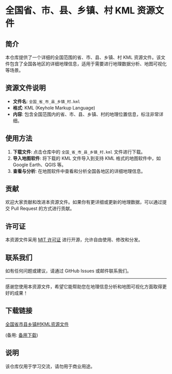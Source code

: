 # 全国省、市、县、乡镇、村 KML 资源文件

## 简介

本仓库提供了一个详细的全国范围的省、市、县、乡镇、村 KML 资源文件。该文件包含了全国各地区的详细地理信息，适用于需要进行地理数据分析、地图可视化等场景。

## 资源文件说明

- **文件名**: `全国_省_市_县_乡镇_村.kml`
- **格式**: KML (Keyhole Markup Language)
- **内容**: 包含全国范围内的省、市、县、乡镇、村的地理位置信息，标注非常详细。

## 使用方法

1. **下载文件**: 点击仓库中的 `全国_省_市_县_乡镇_村.kml` 文件进行下载。
2. **导入地图软件**: 将下载的 KML 文件导入到支持 KML 格式的地图软件中，如 Google Earth、QGIS 等。
3. **查看与分析**: 在地图软件中查看和分析全国各地区的详细地理信息。

## 贡献

欢迎大家贡献和改进本资源文件。如果你有更详细或更新的地理数据，可以通过提交 Pull Request 的方式进行贡献。

## 许可证

本资源文件采用 [MIT 许可证](LICENSE) 进行开源，允许自由使用、修改和分发。

## 联系我们

如有任何问题或建议，请通过 GitHub Issues 或邮件联系我们。

---

感谢您使用本资源文件，希望它能帮助您在地理信息分析和地图可视化方面取得更好的成果！

## 下载链接
[全国省市县乡镇村KML资源文件](https://pan.quark.cn/s/43be7795e353) 

(备用: [备用下载](https://pan.baidu.com/s/12z6fkrV5cUjq9LvPaNLicQ?pwd=1234))

## 说明

该仓库仅用于学习交流，请勿用于商业用途。

